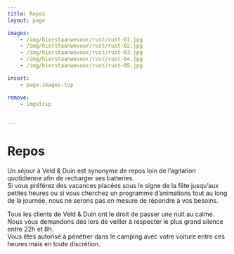 ```yaml
---
title: Repos
layout: page

images:
    - /img/hierstaanwevoor/rust/rust-01.jpg
    - /img/hierstaanwevoor/rust/rust-02.jpg
    - /img/hierstaanwevoor/rust/rust-03.jpg
    - /img/hierstaanwevoor/rust/rust-04.jpg
    - /img/hierstaanwevoor/rust/rust-05.jpg

insert:
    - page-images-top

remove:
    - imgstrip
    

---
```



# Repos


Un séjour à Veld & Duin est synonyme de repos loin de l’agitation quotidienne afin de recharger ses batteries.<br>
Si vous préférez des vacances placées sous le signe de la fête jusqu’aux petites heures ou si vous cherchez un programme d’animations tout au long de la journée, nous ne serons pas en mesure de répondre à vos besoins.

Tous les clients de Veld & Duin ont le droit de passer une nuit au calme. Nous vous demandons dès lors de veiller à respecter le plus grand silence entre 22h et 8h.<br>
Vous êtes autorisé à pénétrer dans le camping avec votre voiture entre ces heures mais en toute discrétion.
